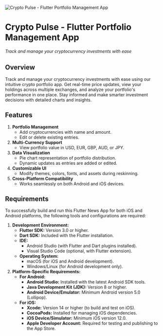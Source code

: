 ![Crypto Pulse - Flutter Portfolio Management App](https://www.codester.com/static/uploads/items/000/053/53322/preview-xl.jpg)


# Crypto Pulse - Flutter Portfolio Management App
###### ​Track and manage your cryptocurrency investments with ease


## Overview
Track and manage your cryptocurrency investments with ease using our intuitive crypto portfolio app. Get real-time price updates, view your holdings across multiple exchanges, and analyze your portfolio's performance in one place. Stay informed and make smarter investment decisions with detailed charts and insights.


## Features
1. **Portfolio Management**
    - Add cryptocurrencies with name and amount.
    - Edit or delete existing entries.
2. **Multi-Currency Support**
    - View portfolio value in USD, EUR, GBP, AUD, or JPY.
3. **Data Visualization**
    - Pie chart representation of portfolio distribution.
    - Dynamic updates as entries are added or edited.
4. **Customizable UI**
    - Modify themes, colors, fonts, and assets during reskinning.
5. **Cross-Platform Compatibility**
    - Works seamlessly on both Android and iOS devices.


## Requirements
To successfully build and run this Flutter News App for both iOS and Android platforms, the following tools and configurations are required:

1. **Development Environment:**
    - **Flutter SDK:** Version 3.0 or higher.
    - **Dart SDK:** Included with the Flutter installation.
    - **IDE:**
        - Android Studio (with Flutter and Dart plugins installed).
        - Visual Studio Code (optional, with Flutter extension).
    - **Operating System:**
        - macOS (for iOS and Android development).
        - Windows/Linux (for Android development only).
2. **Platform-Specific Requirements:**
    - **For Android:**
        - **Android Studio:** Installed with the latest Android SDK tools.
        - **Java Development Kit (JDK):** Version 8 or higher.
        - **Android Device/Emulator:** Minimum Android version 5.0 (Lollipop).
    - **For iOS:**
        - **Xcode:** Version 14 or higher (to build and test on iOS).
        - **CocoaPods:** Installed for managing iOS dependencies.
        - **iOS Device/Simulator:** Minimum iOS version 12.0.
        - **Apple Developer Account:** Required for testing and publishing to the App Store.